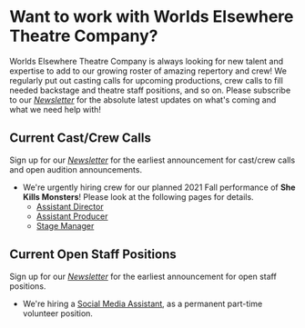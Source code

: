 # Want to work with Worlds Elsewhere Theatre Company?

Worlds Elsewhere Theatre Company is always looking for new talent and expertise to add to our growing roster of amazing repertory and crew! We regularly put out casting calls for upcoming productions, crew calls to fill needed backstage and theatre staff positions, and so on. Please subscribe to our [<i news>Newsletter</i>][newsletter] for the absolute latest updates on what's coming and what we need help with!

[newsletter]: <{{ site.social.news.url }}> "{{ site.social.news.title }}"

## Current Cast/Crew Calls

Sign up for our [<i news>Newsletter</i>][newsletter] for the earliest announcement for cast/crew calls and open audition announcements.

- We're urgently hiring crew for our planned 2021 Fall performance of **She Kills Monsters**! Please look at the following pages for details.
  - [Assistant Director](./2021/Q3/skm-assistant-director)
  - [Assistant Producer](./2021/Q3/skm-assistant-producer)
  - [Stage Manager](./2021/Q3/skm-stage-manager)

## Current Open Staff Positions

Sign up for our [<i news>Newsletter</i>][newsletter] for the earliest announcement for open staff positions.

- We're hiring a [Social Media Assistant](./social-media-assistant), as a permanent part-time volunteer position.
